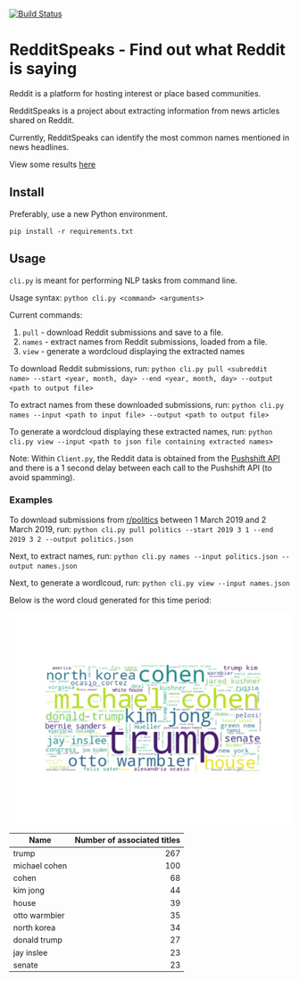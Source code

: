 [![Build Status](https://travis-ci.org/Abstraction-Support-Group/RedditSpeaks.svg?branch=master)](https://travis-ci.org/Abstraction-Support-Group/RedditSpeaks)

# RedditSpeaks - Find out what Reddit is saying

Reddit is a platform for hosting interest or place based communities.

RedditSpeaks is a project about extracting information from news articles shared on Reddit.

Currently, RedditSpeaks can identify the most common names mentioned in news
headlines.

View some results [here](docs/results.md)

## Install

Preferably, use a new Python environment.

```
pip install -r requirements.txt
```

## Usage

`cli.py` is meant for performing NLP tasks from command line.

Usage syntax: `python cli.py <command> <arguments>`

Current commands:
1. `pull` - download Reddit submissions and save to a file.
2. `names` - extract names from Reddit submissions, loaded from a file.
3. `view` - generate a wordcloud displaying the extracted names


To download Reddit submissions, run:
`python cli.py pull <subreddit name> --start <year, month, day> --end <year, month, day> --output <path to output file>`

To extract names from these downloaded submissions, run:
`python cli.py names --input <path to input file> --output <path to output file>`

To generate a wordcloud displaying these extracted names, run:
`python cli.py view --input <path to json file containing extracted names>`

Note: Within `Client.py`, the Reddit data is obtained from the [Pushshift API](https://github.com/pushshift/api)
and there is a 1 second delay between each call to the Pushshift API (to avoid spamming).

### Examples

To download submissions from [r/politics](https://www.reddit.com/r/politics/) 
between 1 March 2019 and 2 March 2019, run: `python cli.py pull politics --start 2019 3 1 --end 2019 3 2 --output politics.json`

Next, to extract names, run:
`python cli.py names --input politics.json --output names.json`

Next, to generate a wordlcoud, run:
`python cli.py view --input names.json`

Below is the word cloud generated for this time period:

![Word cloud from a Reddit forum about US news, over the last week of Sept 2018](docs/visuals/politicsEarlyMarch2018.jpg)

| Name       | Number of associated titles | 
| ------------- |-----:|
| trump |267|
| michael cohen|100|
| cohen | 68|
|kim jong| 44 |
|house| 39|
|otto warmbier| 35|
|north korea| 34|
|donald trump|27|
|jay inslee|23|
|senate|23|

